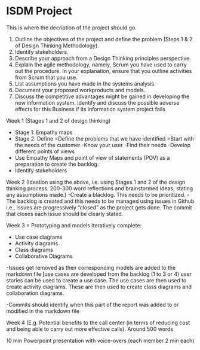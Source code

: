 # ISDM Project
This is where the decription of the project should go.

1. Outline the objectives of the project and define the problem (Steps 1 & 2 of Design Thinking Methodology).
2. Identify stakeholders.
3. Describe your approach from a Design Thinking principles perspective.
4. Explain the agile methodology, namely, Scrum you have used to carry out the procedure. In
your explanation, ensure that you outline activities from Scrum that you use.
5. List assumptions you have made in the systems analysis.
6. Document your proposed workproducts and models.
7. Discuss the competitive advantages might be gained in developing the new information
system. Identify and discuss the possible adverse effects for this Business if its information
system project fails


Week 1 (Stages 1 and 2 of design thinking)
- Stage 1: Empathy maps
- Stage 2: Define
      =Define the problems that we have identified 
      =Start with the needs of the customer 
          -Know your user
          -Find their needs
          -Develop different points of views 
- Use Empathy Maps and point of view of statements (POV) as a preparation to create the backlog.  
- Identify stakeholders 

Week 2 (Ideation using the above, i.e. using Stages 1 and 2 of the design thinking process. 200-300 word reflections and brainstormed ideas; stating any assumptions made.)
-Create a blacklog. This needs to be prioritized.
-The backlog is created and this needs to be managed using issues in Github i.e., issues are progressively “closed” as the project gets done. The commit that closes each issue should be clearly stated.

Week 3 = Prototyping and models
Iteratively complete:
- Use case diagrams
- Activity diagrams
- Class diagrams
- Collaborative Diagrams

-Issues get removed as their corresponding models are added to the markdown file [use cases are developed from the backlog (1 
to 3 or 4) user stories can be used to create a use case. The use cases are then used to create activity diagrams. These are then used to create class diagrams and collaboration diagrams.

-Commits should identify when this part of the report was added to or modified in the markdown file


Week 4 (E.g. Potential benefits to the call center (in terms of reducing cost and being able to carry out more effective calls). Around 500 words

10 min Powerpoint presentation with voice-overs (each member 2 min each)
